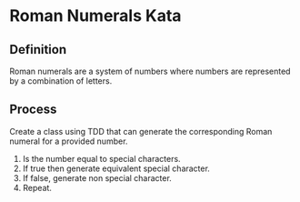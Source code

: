# Roman Numerals Kata

## Definition

Roman numerals are a system of numbers where numbers are represented by a combination of letters.

## Process

Create a class using TDD that can generate the corresponding Roman numeral for a provided number.

1. Is the number equal to special characters.
2. If true then generate equivalent special character.
3. If false, generate non special character.
4. Repeat.
